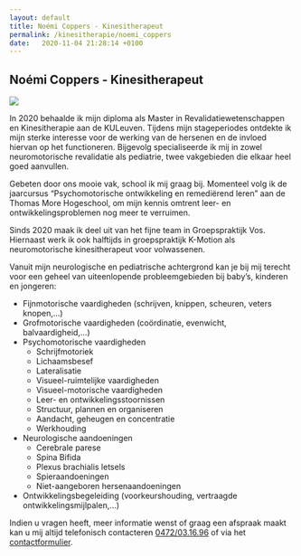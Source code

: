 ```yaml
---
layout: default
title: Noémi Coppers - Kinesitherapeut
permalink: /kinesitherapie/noemi_coppers
date:   2020-11-04 21:28:14 +0100
--- 
```


## Noémi Coppers - Kinesitherapeut

<img src="/assets/img/Noémi_SQ.jpg" class="circular--square">

In 2020 behaalde ik mijn diploma als Master in Revalidatiewetenschappen en Kinesitherapie aan de KULeuven. Tijdens mijn stageperiodes ontdekte ik mijn sterke interesse voor de werking van de hersenen en de invloed hiervan op het functioneren. Bijgevolg specialiseerde ik mij in zowel neuromotorische revalidatie als pediatrie, twee vakgebieden die elkaar heel goed aanvullen.  
  
Gebeten door ons mooie vak, school ik mij graag bij. Momenteel volg ik de jaarcursus “Psychomotorische ontwikkeling en remediërend leren” aan de Thomas More Hogeschool, om mijn kennis omtrent leer- en ontwikkelingsproblemen nog meer te verruimen.  
  
Sinds 2020 maak ik deel uit van het fijne team in Groepspraktijk Vos. Hiernaast werk ik ook halftijds in groepspraktijk K-Motion als neuromotorische kinesitherapeut voor volwassenen.  
  
Vanuit mijn neurologische en pediatrische achtergrond kan je bij mij terecht voor een geheel van uiteenlopende probleemgebieden bij baby’s, kinderen en jongeren:

* Fijnmotorische vaardigheden (schrijven, knippen, scheuren, veters knopen,…)  
* Grofmotorische vaardigheden (coördinatie, evenwicht, balvaardigheid,…)  
* Psychomotorische vaardigheden  
	- Schrijfmotoriek  
	- Lichaamsbesef
	- Lateralisatie 
	- Visueel-ruimtelijke vaardigheden 
	- Visueel-motorische vaardigheden
	- Leer- en ontwikkelingsstoornissen
	- Structuur, plannen en organiseren
	- Aandacht, geheugen en concentratie
	- Werkhouding 
* Neurologische aandoeningen
	- Cerebrale parese
	- Spina Bifida
	- Plexus brachialis letsels
	- Spieraandoeningen
	- Niet-aangeboren hersenaandoeningen 
* Ontwikkelingsbegeleiding (voorkeurshouding, vertraagde ontwikkelingsmijlpalen,…)

Indien u vragen heeft, meer informatie wenst of graag een afspraak maakt kan u mij altijd telefonisch contacteren <a href="tel:+32472031696" itemprop="telephone">0472/03.16.96</a> of via het [contactformulier](/contact.html).  

  